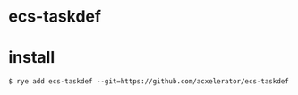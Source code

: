 # ecs-taskdef

# install

```shell
$ rye add ecs-taskdef --git=https://github.com/acxelerator/ecs-taskdef
```

